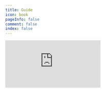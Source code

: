 ```yaml
---
title: Guide
icon: book
pageInfo: false
comment: false
index: false
---
```


<iframe class="youtube-video" src="https://www.youtube.com/embed/QHO1OeUj21o?si=l9bhx5Gdl_wJS4AH" title="YouTube video player" frameborder="0" allow="accelerometer; autoplay; clipboard-write; encrypted-media; gyroscope; picture-in-picture; web-share" referrerpolicy="strict-origin-when-cross-origin" allowfullscreen></iframe>


<Catalog />
